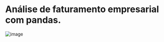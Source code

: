 # Análise de faturamento empresarial com pandas. 
![image](https://github.com/DaviFelipe00/Faturamento_com_pandas/blob/main/C%C3%B3digo.png?raw=true)
